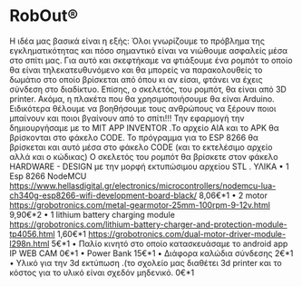 # RobOut®
Η  ιδέα  μας  βασικά  είναι  η  εξής:
Όλοι γνωρίζουμε το πρόβλημα της εγκληματικότητας και πόσο σημαντικό είναι να νιώθουμε ασφαλείς μέσα στο σπίτι μας. Για  αυτό και σκεφτήκαμε να φτιάξουμε ένα ρομπότ το οποίο θα είναι τηλεκατευθυνόμενο και θα μπορείς να παρακολουθείς το δωμάτιο στο οποίο βρίσκεται από όπου κι αν είσαι, φτάνει να έχεις σύνδεση στο διαδίκτυο.
Επίσης, ο σκελετός, του ρομπότ, θα είναι από 3D printer. 
Ακόμα, η πλακέτα που θα χρησιμοποιήσουμε θα είναι Arduino.
Ειδικότερα θέλουμε να βοηθήσουμε τους ανθρώπους να ξέρουν ποιοι  μπαίνουν και ποιοι βγαίνουν από το σπίτι!!!
Την εφαρμογή την δημιουργήσαμε με το MIT APP INVENTOR .Το αρχείο ΑΙΑ και το APK θα βρίσκονται στο φάκελο CODE.
Το πρόγραμμα για το ESP 8266 θα βρίσκεται και αυτό μέσα στο φάκελο CODE (και το εκτελέσιμο αρχείο αλλά και ο κώδικας)
Ο σκελετός του ρομπότ θα βρίσκετε στον φάκελο HARDWARE - DESIGN με την μορφή εκτυπώσιμου αρχείου STL . 
ΥΛΙΚΑ
•	1 Esp 8266 NodeMCU
https://www.hellasdigital.gr/electronics/microcontrollers/nodemcu-lua-ch340g-esp8266-wifi-development-board-black/ 
8,06€*1
•	2 motor
https://grobotronics.com/metal-gearmotor-25mm-100rpm-9-12v.html 
9,90€*2
•	1 lithium battery charging module
https://grobotronics.com/lithium-battery-charger-and-protection-module-tp4056.html 
1,60€*1
https://grobotronics.com/dual-motor-driver-module-l298n.html
5€*1
•	Παλίο κινητό στο οποίο κατασκευάσαμε το android app IP WEB CAM 
0€*1
•	Power Bank 
15€*1
•	Διάφορα καλώδια σύνδεσης
2€*1
•	Υλικό για την 3d εκτύπωση .(το σχολείο μας διαθέτει 3d printer και το κόστος για το υλικό είναι σχεδόν μηδενικό.
0€*1
